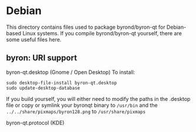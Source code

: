 
Debian
====================
This directory contains files used to package byrond/byron-qt
for Debian-based Linux systems. If you compile byrond/byron-qt yourself, there are some useful files here.

## byron: URI support ##


byron-qt.desktop  (Gnome / Open Desktop)
To install:

	sudo desktop-file-install byron-qt.desktop
	sudo update-desktop-database

If you build yourself, you will either need to modify the paths in
the .desktop file or copy or symlink your byronqt binary to `/usr/bin`
and the `../../share/pixmaps/byron128.png` to `/usr/share/pixmaps`

byron-qt.protocol (KDE)

